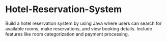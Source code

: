 # Hotel-Reservation-System
Build a hotel reservation system by using Java where users can search for available rooms, make reservations, and view booking details. Include features like room categorization and payment processing.

